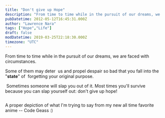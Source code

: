 ```yaml
---
title: "Don't give up Hope"
description: "From time to time while in the pursuit of our dreams, we are faced with circumstances."
pubDatetime: 2012-05-12T16:45:31.000Z
author: "Lawrence Nara"
tags: ["Hope","Life"]
draft: false
modDatetime: 2019-03-25T22:18:30.000Z
timezone: "UTC"
---
```


From time to time while in the pursuit of our dreams, we are faced with circumstances.

Some of them may deter  us and propel despair so bad that you fall into the "**state**" of  forgetting your original purpose.

 Sometimes someone will slap you out of it. Most times you'll survive because you can slap yourself out: don't give up hope!

<span data-mce-type="bookmark" style="display: inline-block; width: 0px; overflow: hidden; line-height: 0;" class="mce\_SELRES\_start">﻿</span>

A proper depiction of what I'm trying to say from my new all time favorite anime -- Code Geass :)